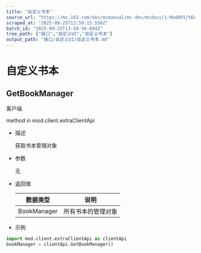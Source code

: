 ```yaml
---
title: "自定义书本"
source_url: "https://mc.163.com/dev/mcmanual/mc-dev/mcdocs/1-ModAPI/%E6%8E%A5%E5%8F%A3/%E8%87%AA%E5%AE%9A%E4%B9%89UI/%E8%87%AA%E5%AE%9A%E4%B9%89%E4%B9%A6%E6%9C%AC.html"
scraped_at: "2025-09-25T13:59:15.556Z"
batch_id: "2025-09-25T13-58-56-694Z"
tree_path: ["接口","自定义UI","自定义书本"]
output_path: "接口/自定义UI/自定义书本.md"
---
```


#  自定义书本

##  GetBookManager

客户端

method in mod.client.extraClientApi

*   描述
    
    获取书本管理对象
    
*   参数
    
    无
    
*   返回值
    
    | 数据类型 | 说明 |
    | --- | --- |
    | BookManager | 所有书本的管理对象 |
    
*   示例
    

```python
import mod.client.extraClientApi as clientApi
bookManager = clientApi.GetBookManager()

```